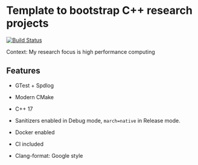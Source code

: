 # Template to bootstrap C++ research projects

[![Build Status](https://dev.azure.com/xha62/xha62/_apis/build/status/HaoPatrick.cpp-bootstrap?branchName=master)](https://dev.azure.com/xha62/xha62/_build/latest?definitionId=2&branchName=master)

Context: My research focus is high performance computing

## Features

- GTest + Spdlog

- Modern CMake

- C++ 17

- Sanitizers enabled in Debug mode, `march=native` in Release mode.

- Docker enabled

- CI included

- Clang-format: Google style
